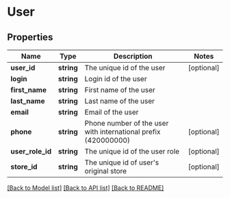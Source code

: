# User

## Properties
Name | Type | Description | Notes
------------ | ------------- | ------------- | -------------
**user_id** | **string** | The unique id of the user | [optional] 
**login** | **string** | Login id of the user | 
**first_name** | **string** | First name of the user | 
**last_name** | **string** | Last name of the user | 
**email** | **string** | Email of the user | 
**phone** | **string** | Phone number of the user with international prefix (420000000) | [optional] 
**user_role_id** | **string** | The unique id of the user role | [optional] 
**store_id** | **string** | The unique id of user&#x27;s original store | [optional] 

[[Back to Model list]](../../README.md#documentation-for-models) [[Back to API list]](../../README.md#documentation-for-api-endpoints) [[Back to README]](../../README.md)

